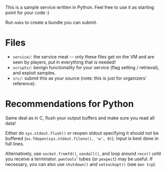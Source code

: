 This is a sample service written in Python. Feel free to use it as starting point for your code :)

Run `make` to create a bundle you can submit.


Files
=====

  - `service/`: the service meat -- only these files get on the VM and are seen by players, put in everything that is needed!
  - `scripts/`: benign functionality for your service (flag setting / retrieval), and exploit samples.
  - `src/`: submit this as your source (note: this is just for organizers' reference).


Recommendations for Python
==========================

Same deal as in C, flush your output buffers and make sure you read all data!

Either do `sys.stdout.flush()` or reopen stdout specifying it should not be buffered (`os.fdopen(sys.stdout.fileno(), 'w', 0)`).
Input is best done in full lines.

Alternatively, use `socket.fromfd()`, `sendall()`, and loop around `recv()` until you receive a terminator. `pwntools`' tubes (or `pexpect`) may be useful. If necessary, you can also use `shutdown()` and `setsockopt()` (see `man tcp`).
